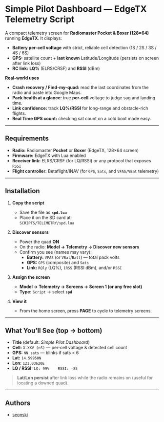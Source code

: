 # Simple Pilot Dashboard — EdgeTX Telemetry Script

A compact telemetry screen for **Radiomaster Pocket & Boxer (128×64)** running **EdgeTX**. It displays:

- **Battery per-cell voltage** with strict, reliable cell detection (1S / 2S / 3S / 4S / 6S)
- **GPS:** satellite count + **last known** Latitude/Longitude (persists on screen after link loss)
- **RC link:** **LQ%** (ELRS/CRSF) and **RSSI** (dBm)

**Real-world uses**

- **Crash recovery / Find-my-quad:** read the last coordinates from the radio and paste into Google Maps.  
- **Pack health at a glance:** true **per-cell** voltage to judge sag and landing time.  
- **Link confidence:** track **LQ%/RSSI** for long-range and obstacle-rich flights.
- **Real Time GPS count:** checking sat count on a cold boot made easy.

---

## Requirements

- **Radio:** Radiomaster **Pocket** or **Boxer** (EdgeTX, 128×64 screen)  
- **Firmware:** EdgeTX with Lua enabled  
- **Receiver link:** ELRS/CRSF (for LQ/RSSI) or any protocol that exposes `RSSI`  
- **Flight controller:** Betaflight/INAV (for `GPS`, `Sats`, and `VFAS/VBat` telemetry)

---

## Installation

1. **Copy the script**
   - Save the file as **`spd.lua`**  
   - Place it on the SD card at:  
     `SCRIPTS/TELEMETRY/spd.lua`

2. **Discover sensors**
   - Power the quad **ON**
   - On the radio: **Model → Telemetry → Discover new sensors**
   - Confirm you see (names may vary):
     - **Battery:** `VFAS` (or `VBat`/`Batt`) — total pack volts  
     - **GPS:** `GPS` (composite) and `Sats`  
     - **Link:** `RQly` (LQ%), `1RSS` (RSSI dBm), and/or `RSSI`

3. **Assign the screen**
   - **Model → Telemetry → Screens → Screen 1 (or any free slot)**
   - **Type:** `Script` → select **`spd`**

4. **View it**
   - From the home screen, press **PAGE** to cycle to telemetry screens.

---

## What You’ll See (top → bottom)

- **Title** (default: *Simple Pilot Dashboard*)  
- **Cell:** `X.XXV (nS)` — per-cell voltage & detected cell count  
- **GPS:** `NN sats` — blinks if sats < 6  
- **Lat:** `14.59950N`  
- **Lon:** `121.03620E`  
- **LQ / RSSI:** `LQ: 99%    RSSI: -85`

> **Lat/Lon persist** after link loss while the radio remains on (useful for locating a downed quad).

---


## Authors

- [seonski](https://www.facebook.com/seonski)


